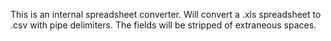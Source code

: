 This is an internal spreadsheet converter. Will convert a .xls spreadsheet to .csv with pipe delimiters. The fields will be stripped of extraneous spaces.
